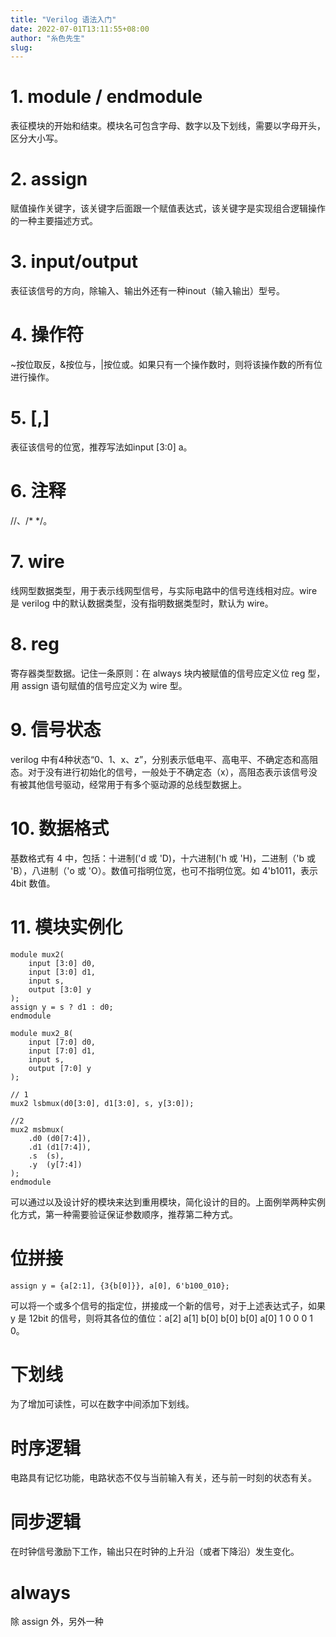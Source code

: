 ```yaml
---
title: "Verilog 语法入门"
date: 2022-07-01T13:11:55+08:00
author: "糸色先生"
slug: 
---
```


# 1. module / endmodule

表征模块的开始和结束。模块名可包含字母、数字以及下划线，需要以字母开头，区分大小写。

# 2. assign

赋值操作关键字，该关键字后面跟一个赋值表达式，该关键字是实现组合逻辑操作的一种主要描述方式。

# 3. input/output

表征该信号的方向，除输入、输出外还有一种inout（输入输出）型号。

# 4. 操作符

~按位取反，&按位与，|按位或。如果只有一个操作数时，则将该操作数的所有位进行操作。

# 5. [,]

表征该信号的位宽，推荐写法如input [3:0] a。

# 6. 注释
//、/* */。

# 7. wire

线网型数据类型，用于表示线网型信号，与实际电路中的信号连线相对应。wire 是 verilog 中的默认数据类型，没有指明数据类型时，默认为 wire。

# 8. reg

寄存器类型数据。记住一条原则：在 always 块内被赋值的信号应定义位 reg 型，用 assign 语句赋值的信号应定义为 wire 型。

# 9. 信号状态

verilog 中有4种状态“0、1、x、z”，分别表示低电平、高电平、不确定态和高阻态。对于没有进行初始化的信号，一般处于不确定态（x），高阻态表示该信号没有被其他信号驱动，经常用于有多个驱动源的总线型数据上。

# 10. 数据格式

基数格式有 4 中，包括：十进制('d 或 'D)，十六进制('h 或 'H)，二进制（'b 或 'B），八进制（'o 或 'O）。数值可指明位宽，也可不指明位宽。如 4'b1011，表示 4bit 数值。

# 11. 模块实例化

```
module mux2(
    input [3:0] d0,
    input [3:0] d1,
    input s,
    output [3:0] y
);
assign y = s ? d1 : d0;
endmodule

module mux2_8(
    input [7:0] d0,
    input [7:0] d1,
    input s,
    output [7:0] y
);

// 1
mux2 lsbmux(d0[3:0], d1[3:0], s, y[3:0]);

//2 
mux2 msbmux(
    .d0 (d0[7:4]),
    .d1 (d1[7:4]),
    .s  (s),
    .y  (y[7:4])
);
endmodule
```

可以通过以及设计好的模块来达到重用模块，简化设计的目的。上面例举两种实例化方式，第一种需要验证保证参数顺序，推荐第二种方式。

# 位拼接

```
assign y = {a[2:1], {3{b[0]}}, a[0], 6'b100_010};
```

可以将一个或多个信号的指定位，拼接成一个新的信号，对于上述表达式子，如果 y 是 12bit 的信号，则将其各位的值位：a[2] a[1] b[0] b[0] b[0] a[0] 1 0 0 0 1 0。

# 下划线

为了增加可读性，可以在数字中间添加下划线。

# 时序逻辑

电路具有记忆功能，电路状态不仅与当前输入有关，还与前一时刻的状态有关。

# 同步逻辑

在时钟信号激励下工作，输出只在时钟的上升沿（或者下降沿）发生变化。

# always 

除 assign 外，另外一种
